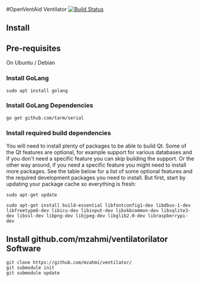 #OpenVentAid Ventilator [![Build Status](https://travis-ci.org/mzahmi/ventilator.svg?branch=master)](https://travis-ci.org/mzahmi/ventilator)

## Install

## Pre-requisites

On Ubuntu / Debian

### Install GoLang

```
sudo apt install golang
```

### Install GoLang Dependencies

```
go get github.com/tarm/serial
```

### Install required build dependencies

You will need to install plenty of packages to be able to build Qt. Some of the Qt features are optional, for example support for various databases and if you don't need a specific feature you can skip building the support. Or the other way around, if you need a specific feature you might need to install more packages. See the table below for a list of some optional features and the required development packages you need to install. But first, start by updating your package cache so everything is fresh:

```
sudo apt-get update

sudo apt-get install build-essential libfontconfig1-dev libdbus-1-dev libfreetype6-dev libicu-dev libinput-dev libxkbcommon-dev libsqlite3-dev libssl-dev libpng-dev libjpeg-dev libglib2.0-dev libraspberrypi-dev
```

## Install github.com/mzahmi/ventilatorilator Software 

```
git clone https://github.com/mzahmi/ventilator/
git submodule init
git submodule update
```


